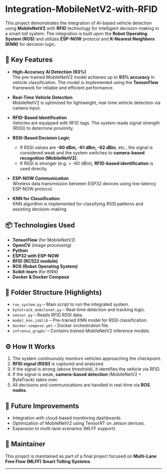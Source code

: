 # Integration-MobileNetV2-with-RFID

This project demonstrates the integration of AI-based vehicle detection using **MobileNetV2** with **RFID** technology for intelligent decision-making in a smart toll system. The integration is built upon the **Robot Operating System (ROS)** and utilizes **ESP-NOW** protocol and **K-Nearest Neighbors (KNN)** for decision logic.

## 🚀 Key Features

- **High-Accuracy AI Detection (93%)**  
  The pre-trained MobileNetV2 model achieves up to **93% accuracy** in vehicle classification. The model is implemented using the **TensorFlow** framework for reliable and efficient performance.

- **Real-Time Vehicle Detection**  
  MobileNetV2 is optimized for lightweight, real-time vehicle detection via camera input.

- **RFID-Based Identification**  
  Vehicles are equipped with RFID tags. The system reads signal strength (RSSI) to determine proximity.

- **RSSI-Based Decision Logic**  
  - If RSSI values are **-60 dBm, -61 dBm, -62 dBm**, etc., the signal is considered weak and the system switches to **camera-based recognition (MobileNetV2)**.
  - If RSSI is stronger (e.g. > -60 dBm), **RFID-based identification** is used directly.

- **ESP-NOW Communication**  
  Wireless data transmission between ESP32 devices using low-latency ESP-NOW protocol.

- **KNN for Classification**  
  KNN algorithm is implemented for classifying RSSI patterns and assisting decision-making.

## 📦 Technologies Used

- **TensorFlow** (for MobileNetV2)
- **OpenCV** (image processing)
- **Python**
- **ESP32 with ESP-NOW**
- **RFID (RC522 module)**
- **ROS (Robot Operating System)**
- **Scikit-learn** (for KNN)
- **Docker & Docker Compose**

## 📁 Folder Structure (Highlights)

- `run_system.py` – Main script to run the integrated system.
- `bytetrack_mobilenet.py` – Real-time detection and tracking logic.
- `sensor.py` – Reads RFID RSSI data.
- `model_knn.joblib` – Pre-trained KNN model for RSSI classification.
- `docker-compose.yml` – Docker orchestration file.
- `infrence_graph/` – Contains trained MobileNetV2 inference models.

## ⚙️ How It Works

1. The system continuously monitors vehicles approaching the checkpoint.
2. **RFID signal (RSSI)** is captured and analyzed.
3. If the signal is strong (above threshold), it identifies the vehicle via RFID.
4. If the signal is weak, **camera-based detection** (MobileNetV2 + ByteTrack) takes over.
5. All decisions and communications are handled in real-time via **ROS nodes**.

## 📌 Future Improvements

- Integration with cloud-based monitoring dashboards.
- Optimization of MobileNetV2 using TensorRT on Jetson devices.
- Expansion to multi-lane scenarios (MLFF support).

## 🤖 Maintainer

This project is maintained as part of a final project focused on **Multi-Lane Free Flow (MLFF) Smart Tolling Systems**.

---
